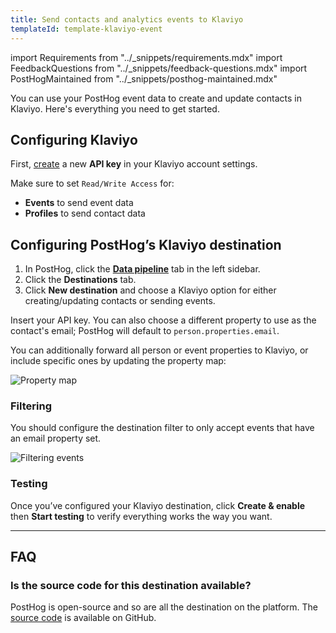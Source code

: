 ```yaml
---
title: Send contacts and analytics events to Klaviyo
templateId: template-klaviyo-event
---
```


import Requirements from "../_snippets/requirements.mdx"
import FeedbackQuestions from "../_snippets/feedback-questions.mdx"
import PostHogMaintained from "../_snippets/posthog-maintained.mdx"

You can use your PostHog event data to create and update contacts in Klaviyo. Here's everything you need to get started.

<Requirements />

## Configuring Klaviyo

First, [create](https://www.klaviyo.com/settings/account/api-keys) a new **API key** in your Klaviyo account settings.

Make sure to set `Read/Write Access` for:

- **Events** to send event data
- **Profiles** to send contact data

## Configuring PostHog’s Klaviyo destination

1. In PostHog, click the **[Data pipeline](https://us.posthog.com/pipeline/overview)** tab in the left sidebar.
2. Click the **Destinations** tab.
3. Click **New destination** and choose a Klaviyo option for either creating/updating contacts or sending events.

Insert your API key. You can also choose a different property to use as the contact's email; PostHog will default to `person.properties.email`.

You can additionally forward all person or event properties to Klaviyo, or include specific ones by updating the property map:

![Property map](https://res.cloudinary.com/dmukukwp6/image/upload/property_map_b81b1aa605.png)

<HideOnCDPIndex>

### Filtering

You should configure the destination filter to only accept events that have an email property set.

![Filtering events](https://res.cloudinary.com/dmukukwp6/image/upload/filter_person_email_86c1d7a350.png)

### Testing

Once you’ve configured your Klaviyo destination, click **Create & enable** then **Start testing** to verify everything works the way you want.

***

<TemplateParameters />

## FAQ

### Is the source code for this destination available?

PostHog is open-source and so are all the destination on the platform. The [source code](https://github.com/PostHog/posthog/blob/master/posthog/cdp/templates/webhook/template_airtable.py) is available on GitHub.

<PostHogMaintained />

<FeedbackQuestions />

</HideOnCDPIndex>